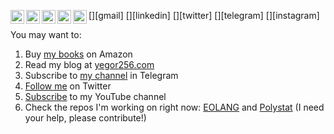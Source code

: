[<img align="left" alt="yegor256 | Gmail" width="22px" src="https://cdn.jsdelivr.net/npm/simple-icons@v3/icons/gmail.svg" />][gmail]
[<img align="left" alt="yegor256 | LinkedIn" width="22px" src="https://cdn.jsdelivr.net/npm/simple-icons@v3/icons/linkedin.svg" />][linkedin]
[<img align="left" alt="yegor256 | Twitter" width="22px" src="https://cdn.jsdelivr.net/npm/simple-icons@v3/icons/twitter.svg" />][twitter]
[<img align="left" alt="yegor256 | Telegram" width="22px" src="https://cdn.jsdelivr.net/npm/simple-icons@v3/icons/telegram.svg" />][telegram]
[<img align="left" alt="yegor256 | Instagram" width="22px" src="https://cdn.jsdelivr.net/npm/simple-icons@v3/icons/instagram.svg" />][instagram]

You may want to:
1. Buy [my books](https://www.amazon.com/Yegor-Bugayenko/e/B01AM1QMDK) on Amazon
2. Read my blog at [yegor256.com](https://www.yegor256.com)
3. Subscribe to [my channel](https://t.me/yegor256news) in Telegram
4. [Follow me](https://twitter.com/intent/follow?screen_name=yegor256) on Twitter
5. [Subscribe](https://www.youtube.com/c/yegor256?sub_confirmation=1) to my YouTube channel
6. Check the repos I'm working on right now:
[EOLANG](https://github.com/objectionary/eo) and
[Polystat](https://github.com/polystat) (I need your help, please contribute!)
